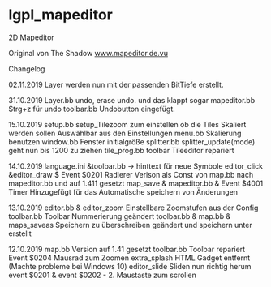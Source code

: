 # lgpl_mapeditor
2D Mapeditor

Original von The Shadow www.mapeditor.de.vu

Changelog

02.11.2019
Layer werden nun mit der passenden BitTiefe erstellt.

31.10.2019
Layer.bb undo, erase undo. und das klappt sogar
mapeditor.bb Strg+z für undo
toolbar.bb Undobutton eingefügt.

15.10.2019
setup.bb setup_Tilezoom zum einstellen ob die Tiles Skaliert werden sollen Auswählbar aus den Einstellungen
menu.bb Skalierung benutzen
window.bb Fenster initialgröße
splitter.bb splitter_update(mode) geht nun bis 1200 zu ziehen 
tile_prog.bb toolbar Tileeditor repariert


14.10.2019
language.ini &toolbar.bb -> hinttext für neue Symbole
editor_click &editor_draw $ Event $0201  Radierer
Verison als Const von map.bb nach mapeditor.bb und auf 1.411 gesetzt
map_save & mapeditor.bb & Event $4001 Timer Hinzugefügt für das Automatische speichern von Änderungen

13.10.2019
editor.bb & editor_zoom Einstellbare Zoomstufen aus der Config
toolbar.bb Toolbar Nummerierung geändert
toolbar.bb & map.bb & maps_saveas Speichern zu überschreiben geändert und speichern unter erstellt

12.10.2019
map.bb Version auf 1.41 gesetzt
toolbar.bb Toolbar repariert
Event $0204 Mausrad zum Zoomen
extra_splash HTML Gadget entfernt (Machte probleme bei Windows 10)
editor_slide Sliden nun richtig herum
event $0201 & event $0202 - 2. Maustaste zum scrollen
